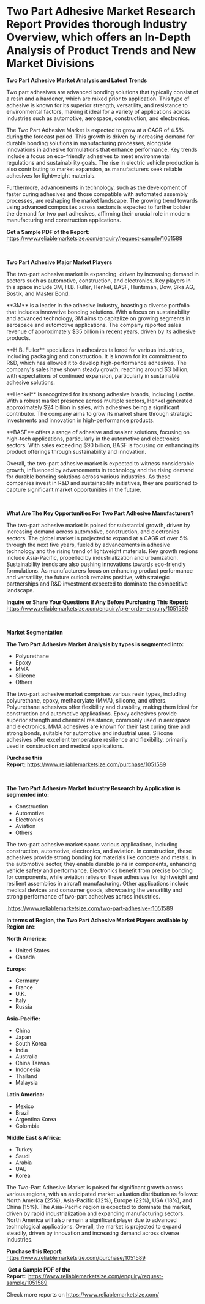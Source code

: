 <p><h1>Two Part Adhesive Market Research Report Provides thorough Industry Overview, which offers an In-Depth Analysis of Product Trends and New Market Divisions</h1></p><p><strong>Two Part Adhesive Market Analysis and Latest Trends</strong></p>
<p><p>Two part adhesives are advanced bonding solutions that typically consist of a resin and a hardener, which are mixed prior to application. This type of adhesive is known for its superior strength, versatility, and resistance to environmental factors, making it ideal for a variety of applications across industries such as automotive, aerospace, construction, and electronics.</p><p>The Two Part Adhesive Market is expected to grow at a CAGR of 4.5% during the forecast period. This growth is driven by increasing demand for durable bonding solutions in manufacturing processes, alongside innovations in adhesive formulations that enhance performance. Key trends include a focus on eco-friendly adhesives to meet environmental regulations and sustainability goals. The rise in electric vehicle production is also contributing to market expansion, as manufacturers seek reliable adhesives for lightweight materials.</p><p>Furthermore, advancements in technology, such as the development of faster curing adhesives and those compatible with automated assembly processes, are reshaping the market landscape. The growing trend towards using advanced composites across sectors is expected to further bolster the demand for two part adhesives, affirming their crucial role in modern manufacturing and construction applications.</p></p>
<p><strong>Get a Sample PDF of the Report:&nbsp;</strong> <a href="https://www.reliablemarketsize.com/enquiry/request-sample/1051589?utm_campaign=3166&utm_medium=2&utm_source=Github&utm_content=ia&utm_term=31032025&utm_id=two-part-adhesive">https://www.reliablemarketsize.com/enquiry/request-sample/1051589</a></p>
<p>&nbsp;</p>
<p><strong>Two Part Adhesive Major Market Players</strong></p>
<p><p>The two-part adhesive market is expanding, driven by increasing demand in sectors such as automotive, construction, and electronics. Key players in this space include 3M, H.B. Fuller, Henkel, BASF, Huntsman, Dow, Sika AG, Bostik, and Master Bond.</p><p>**3M** is a leader in the adhesive industry, boasting a diverse portfolio that includes innovative bonding solutions. With a focus on sustainability and advanced technology, 3M aims to capitalize on growing segments in aerospace and automotive applications. The company reported sales revenue of approximately $35 billion in recent years, driven by its adhesive products.</p><p>**H.B. Fuller** specializes in adhesives tailored for various industries, including packaging and construction. It is known for its commitment to R&D, which has allowed it to develop high-performance adhesives. The company's sales have shown steady growth, reaching around $3 billion, with expectations of continued expansion, particularly in sustainable adhesive solutions.</p><p>**Henkel** is recognized for its strong adhesive brands, including Loctite. With a robust market presence across multiple sectors, Henkel generated approximately $24 billion in sales, with adhesives being a significant contributor. The company aims to grow its market share through strategic investments and innovation in high-performance products.</p><p>**BASF** offers a range of adhesive and sealant solutions, focusing on high-tech applications, particularly in the automotive and electronics sectors. With sales exceeding $90 billion, BASF is focusing on enhancing its product offerings through sustainability and innovation.</p><p>Overall, the two-part adhesive market is expected to witness considerable growth, influenced by advancements in technology and the rising demand for durable bonding solutions across various industries. As these companies invest in R&D and sustainability initiatives, they are positioned to capture significant market opportunities in the future.</p></p>
<p>&nbsp;</p>
<p><strong>What Are The Key Opportunities For Two Part Adhesive Manufacturers?</strong></p>
<p><p>The two-part adhesive market is poised for substantial growth, driven by increasing demand across automotive, construction, and electronics sectors. The global market is projected to expand at a CAGR of over 5% through the next five years, fueled by advancements in adhesive technology and the rising trend of lightweight materials. Key growth regions include Asia-Pacific, propelled by industrialization and urbanization. Sustainability trends are also pushing innovations towards eco-friendly formulations. As manufacturers focus on enhancing product performance and versatility, the future outlook remains positive, with strategic partnerships and R&D investment expected to dominate the competitive landscape.</p></p>
<p><strong>Inquire or Share Your Questions If Any Before Purchasing This Report:</strong> <a href="https://www.reliablemarketsize.com/enquiry/pre-order-enquiry/1051589?utm_campaign=3166&utm_medium=2&utm_source=Github&utm_content=ia&utm_term=31032025&utm_id=two-part-adhesive">https://www.reliablemarketsize.com/enquiry/pre-order-enquiry/1051589</a></p>
<p>&nbsp;</p>
<p><strong>Market Segmentation</strong></p>
<p><strong>The Two Part Adhesive Market Analysis by types is segmented into:</strong></p>
<p><ul><li>Polyurethane</li><li>Epoxy</li><li>MMA</li><li>Silicone</li><li>Others</li></ul></p>
<p><p>The two-part adhesive market comprises various resin types, including polyurethane, epoxy, methacrylate (MMA), silicone, and others. Polyurethane adhesives offer flexibility and durability, making them ideal for construction and automotive applications. Epoxy adhesives provide superior strength and chemical resistance, commonly used in aerospace and electronics. MMA adhesives are known for their fast curing time and strong bonds, suitable for automotive and industrial uses. Silicone adhesives offer excellent temperature resilience and flexibility, primarily used in construction and medical applications.</p></p>
<p><strong>Purchase this Report:&nbsp;</strong><a href="https://www.reliablemarketsize.com/purchase/1051589?utm_campaign=3166&utm_medium=2&utm_source=Github&utm_content=ia&utm_term=31032025&utm_id=two-part-adhesive">https://www.reliablemarketsize.com/purchase/1051589</a></p>
<p>&nbsp;</p>
<p><strong>The Two Part Adhesive Market Industry Research by Application is segmented into:</strong></p>
<p><ul><li>Construction</li><li>Automotive</li><li>Electronics</li><li>Aviation</li><li>Others</li></ul></p>
<p><p>The two-part adhesive market spans various applications, including construction, automotive, electronics, and aviation. In construction, these adhesives provide strong bonding for materials like concrete and metals. In the automotive sector, they enable durable joins in components, enhancing vehicle safety and performance. Electronics benefit from precise bonding for components, while aviation relies on these adhesives for lightweight and resilient assemblies in aircraft manufacturing. Other applications include medical devices and consumer goods, showcasing the versatility and strong performance of two-part adhesives across industries.</p></p>
<p><a href="https://www.reliablemarketsize.com/two-part-adhesive-r1051589?utm_campaign=3166&utm_medium=2&utm_source=Github&utm_content=ia&utm_term=31032025&utm_id=two-part-adhesive">&nbsp;https://www.reliablemarketsize.com/two-part-adhesive-r1051589</a></p>
<p><strong>In terms of Region, the Two Part Adhesive Market Players available by Region are:</strong></p>
<p>
    <p> <strong> North America: </strong>
        <ul>
            <li>United States</li>
            <li>Canada</li>
        </ul>
        </p> 
    <p> <strong> Europe: </strong>
        <ul>
            <li>Germany</li>
            <li>France</li>
            <li>U.K.</li>
            <li>Italy</li>
            <li>Russia</li>
        </ul>
        </p> 
    <p> <strong> Asia-Pacific: </strong>
        <ul>
            <li>China</li>
            <li>Japan</li>
            <li>South Korea</li>
            <li>India</li>
            <li>Australia</li>
            <li>China Taiwan</li>
            <li>Indonesia</li>
            <li>Thailand</li>
            <li>Malaysia</li>
        </ul>
        </p> 
    <p> <strong> Latin America: </strong>
        <ul>
            <li>Mexico</li>
            <li>Brazil</li>
            <li>Argentina Korea</li>
            <li>Colombia</li>
        </ul>
        </p> 
    <p> <strong> Middle East & Africa: </strong>
        <ul>
            <li>Turkey</li>
            <li>Saudi</li>
            <li>Arabia</li>
            <li>UAE</li>
            <li>Korea</li>
        </ul>
    </p>
    </p>
<p><p>The Two-Part Adhesive Market is poised for significant growth across various regions, with an anticipated market valuation distribution as follows: North America (25%), Asia-Pacific (32%), Europe (22%), USA (18%), and China (15%). The Asia-Pacific region is expected to dominate the market, driven by rapid industrialization and expanding manufacturing sectors. North America will also remain a significant player due to advanced technological applications. Overall, the market is projected to expand steadily, driven by innovation and increasing demand across diverse industries.</p></p>
<p><strong>Purchase this Report: </strong><a href="https://www.reliablemarketsize.com/purchase/1051589?utm_campaign=3166&utm_medium=2&utm_source=Github&utm_content=ia&utm_term=31032025&utm_id=two-part-adhesive">https://www.reliablemarketsize.com/purchase/1051589</a></p>
<p>&nbsp;<strong>Get a Sample PDF of the Report:&nbsp;&nbsp;</strong><a href="https://www.reliablemarketsize.com/enquiry/request-sample/1051589?utm_campaign=3166&utm_medium=2&utm_source=Github&utm_content=ia&utm_term=31032025&utm_id=two-part-adhesive">https://www.reliablemarketsize.com/enquiry/request-sample/1051589</a></p>
<p><strong></strong></p>
<p>Check more reports on <a href="https://www.reliablemarketsize.com/?utm_campaign=3166&utm_medium=2&utm_source=Github&utm_content=ia&utm_term=31032025&utm_id=two-part-adhesive">https://www.reliablemarketsize.com/</a></p>
